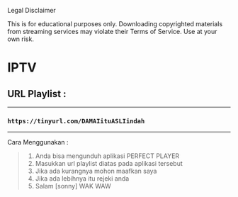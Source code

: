 Legal Disclaimer

This is for educational purposes only. Downloading copyrighted materials from streaming services may violate their Terms of Service. Use at your own risk.

# IPTV

## URL Playlist :
---

### ``` https://tinyurl.com/DAMAIituASLIindah ```

---
Cara Menggunakan :
> 1. Anda bisa mengunduh aplikasi PERFECT PLAYER
> 2. Masukkan url playlist diatas pada aplikasi tersebut
> 3. Jika ada kurangnya mohon maafkan saya
> 4. Jika ada lebihnya itu rejeki anda
> 5. Salam [sonny] WAK WAW
